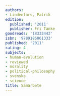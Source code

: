 ```yaml
---
authors:
- Lindenfors, Patrik
edition:
  published: '2011'
  publisher: Fri Tanke
goodreads: '18333442'
isbn: '9789186061333'
published: '2011'
rating: 4
subjects:
- human-evolution
- reviewed
- morality
- political-philosophy
- svenska
- science
title: Samarbete
---
```


